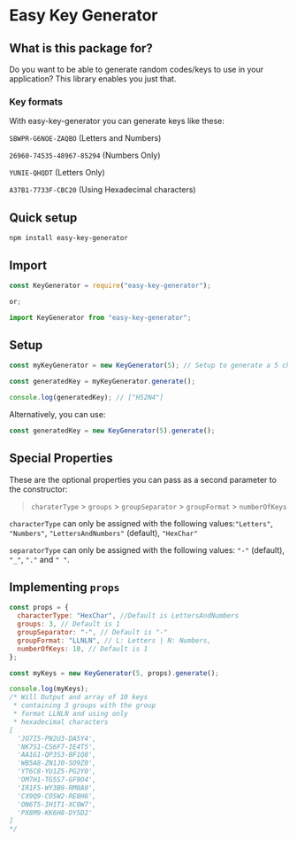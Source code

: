 # Easy Key Generator

## What is this package for?

Do you want to be able to generate random codes/keys to use in your application?
This library enables you just that.

### Key formats

With easy-key-generator you can generate keys like these:

`SBWPR-G6NOE-ZAQBO` (Letters and Numbers)

`26960-74535-48967-85294` (Numbers Only)

`YUNIE-QHQDT` (Letters Only)

`A37B1-7733F-CBC20` (Using Hexadecimal characters)

## Quick setup

```
npm install easy-key-generator
```

## Import

```js
const KeyGenerator = require("easy-key-generator");

or;

import KeyGenerator from "easy-key-generator";
```

## Setup

```js
const myKeyGenerator = new KeyGenerator(5); // Setup to generate a 5 character key

const generatedKey = myKeyGenerator.generate();

console.log(generatedKey); // ["H52N4"]
```

Alternatively, you can use:

```js
const generatedKey = new KeyGenerator(5).generate();
```

## Special Properties

These are the optional properties you can pass as a second parameter to the constructor:

> `charaterType` > `groups` > `groupSeparator` > `groupFormat` > `numberOfKeys`

`characterType` can only be assigned with the following values:`"Letters"`, `"Numbers"`, `"LettersAndNumbers"` (default), `"HexChar"`

`separatorType` can only be assigned with the following values: `"-"` (default), `"_"`, `"."` and `" "`.

## Implementing `props`

```js
const props = {
  characterType: "HexChar", //Default is LettersAndNumbers
  groups: 3, // Default is 1
  groupSeparator: "-", // Default is "-"
  groupFormat: "LLNLN", // L: Letters | N: Numbers,
  numberOfKeys: 10, // Default is 1
};

const myKeys = new KeyGenerator(5, props).generate();

console.log(myKeys);
/* Will Output and array of 10 keys
 * containing 3 groups with the group
 * format LLNLN and using only
 * hexadecimal characters
[
  'JO7I5-PN2U3-DA5Y4',
  'NK7S1-CS6F7-IE4T5',
  'AA1G1-QP3S3-BF1Q8',
  'WB5A8-ZN1J0-SO9Z0',
  'YT6C8-YU1Z5-PG2Y0',
  'OM7H1-TG5S7-GF9O4',
  'IR1F5-WY3B9-RM8A0',
  'CX9Q9-CO5W2-RE8H6',
  'ON6T5-IH1T1-XC0W7',
  'PX8M9-KK6H8-DY5D2'
]
*/
```
